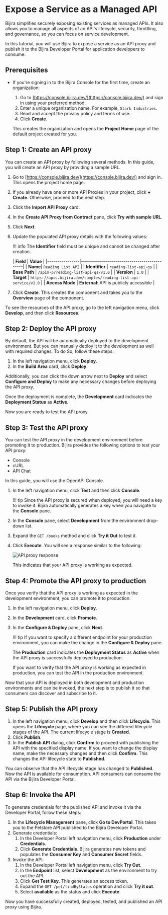 # Expose a Service as a Managed API

Bijira simplifies securely exposing existing services as managed APIs. It also allows you to manage all aspects of an API's lifecycle, security, throttling, and governance, so you can focus on service development.

In this tutorial, you will use Bijira to expose a service as an API proxy and publish it to the Bijira Developer Portal for application developers to consume.

## Prerequisites

- If you're signing in to the Bijira Console for the first time, create an organization:
    1. Go to [https://console.bijira.dev/](https://console.bijira.dev/) and sign in using your preferred method.
    2. Enter a unique organization name. For example, `Stark Industries`.
    3. Read and accept the privacy policy and terms of use.
    4. Click **Create**.

  This creates the organization and opens the **Project Home** page of the default project created for you.

## Step 1: Create an API proxy

You can create an API proxy by following several methods. In this guide, you will create an API proxy by providing a sample URL.

1. Go to [https://console.bijira.dev/](https://console.bijira.dev/) and sign in. This opens the project home page.
2. If you already have one or more API Proxies in your project, click **+ Create**. Otherwise, proceed to the next step.
3. Click the **Import API Proxy** card.
4. In the **Create API Proxy from Contract** pane, click **Try with sample URL**.
5. Click **Next**.
6. Update the populated API proxy details with the following values:

   !!! info
   The **Identifier** field must be unique and cannot be changed after creation.

   | **Field**      | **Value**                                   |
       |----------------|---------------------------------------------|
   | **Name**| `Reading List API`                          |
   | **Identifier**      | `reading-list-api-qs`                          |
   | **Base Path**    | `/apim-p/reading-list-api-qs/v1.0`                                    |
   | **Version**    | `1.0`                                       |
   | **Target**     | `https://apis.bijira.dev/samples/reading-list-api-service/v1.0`       |
   | **Access Mode** | **External**: API is publicly accessible    |

7. Click **Create**. This creates the component and takes you to the **Overview** page of the component.

To see the resources of the API proxy, go to the left navigation menu, click **Develop**, and then click **Resources**.

## Step 2: Deploy the API proxy

By default, the API will be automatically deployed to the development environment. But you can manually deploy it to the development as well with required changes. To do So, follow these steps:

1. In the left navigation menu, click **Deploy**.
2. In the **Build Area** card, click **Deploy**.

Additionally, you can click the down arrow next to **Deploy** and select **Configure and Deploy** to make any necessary changes before deploying the API proxy. 

Once the deployment is complete, the **Development** card indicates the **Deployment Status** as **Active**.

Now you are ready to test the API proxy.

## Step 3: Test the API proxy

You can test the API proxy in the development environment before promoting it to production. Bijira provides the following options to test your API proxy:
- Console
- cURL
- API Chat

In this guide, you will use the OpenAPI Console.

1. In the left navigation menu, click **Test** and then click **Console**.

   !!! tip
   Since the API proxy is secured when deployed, you will need a key to invoke it. Bijira automatically generates a key when you navigate to the **Console** pane.

2. In the **Console** pane, select **Development** from the environment drop-down list.
3. Expand the `GET /books` method and click **Try it Out** to test it.
4. Click **Execute**. You will see a response similar to the following:

   ![API proxy response](../assets/img/tutorials/api-proxy-response.png)

   This indicates that your API proxy is working as expected.

## Step 4: Promote the API proxy to production

Once you verify that the API proxy is working as expected in the development environment, you can promote it to production.

1. In the left navigation menu, click **Deploy**.
2. In the **Development** card, click **Promote**.
3. In the **Configure & Deploy** pane, click **Next**.

   !!! tip
   If you want to specify a different endpoint for your production environment, you can make the change in the **Configure & Deploy** pane.

   The **Production** card indicates the **Deployment Status** as **Active** when the API proxy is successfully deployed to production.

   If you want to verify that the API proxy is working as expected in production, you can test the API in the production environment.

Now that your API is deployed in both development and production environments and can be invoked, the next step is to publish it so that consumers can discover and subscribe to it.

## Step 5: Publish the API proxy

1. In the left navigation menu, click **Develop** and then click **Lifecycle**. This opens the **Lifecycle** page, where you can see the different lifecycle stages of the API. The current lifecycle stage is **Created**.
2. Click **Publish**.
3. In the **Publish API** dialog, click **Confirm** to proceed with publishing the API with the specified display name. If you want to change the display name, make the necessary changes and then click **Confirm**. This changes the API lifecycle state to **Published**.

You can observe that the API lifecycle stage has changed to **Published**. Now the API is available for consumption. API consumers can consume the API via the Bijira Developer Portal.

## Step 6: Invoke the API

To generate credentials for the published API and invoke it via the Developer Portal, follow these steps:

1. In the **Lifecycle Management** pane, click **Go to DevPortal**. This takes you to the Petstore API published to the Bijira Developer Portal.
2. Generate credentials:
    1. In the Developer Portal left navigation menu, click **Production** under **Credentials**.
    2. Click **Generate Credentials**. Bijira generates new tokens and populates the **Consumer Key** and **Consumer Secret** fields.
3. Invoke the API:
    1. In the Developer Portal left navigation menu, click **Try Out**.
    2. In the **Endpoint** list, select **Development** as the environment to try out the API.
    3. Click **Get Test Key**. This generates an access token.
    4. Expand the `GET /pet/findByStatus` operation and click **Try it out**.
    5. Select **available** as the status and click **Execute**.

Now you have successfully created, deployed, tested, and published an API proxy using Bijira.